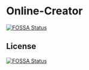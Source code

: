 # Online-Creator
[![FOSSA Status](https://app.fossa.io/api/projects/git%2Bgithub.com%2FScroochy%2FOnline-Creator.svg?type=shield)](https://app.fossa.io/projects/git%2Bgithub.com%2FScroochy%2FOnline-Creator?ref=badge_shield)



## License
[![FOSSA Status](https://app.fossa.io/api/projects/git%2Bgithub.com%2FScroochy%2FOnline-Creator.svg?type=large)](https://app.fossa.io/projects/git%2Bgithub.com%2FScroochy%2FOnline-Creator?ref=badge_large)